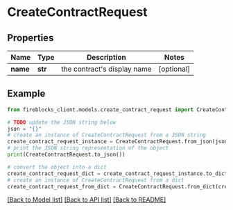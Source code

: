# CreateContractRequest


## Properties

Name | Type | Description | Notes
------------ | ------------- | ------------- | -------------
**name** | **str** | the contract&#39;s display name | [optional] 

## Example

```python
from fireblocks_client.models.create_contract_request import CreateContractRequest

# TODO update the JSON string below
json = "{}"
# create an instance of CreateContractRequest from a JSON string
create_contract_request_instance = CreateContractRequest.from_json(json)
# print the JSON string representation of the object
print(CreateContractRequest.to_json())

# convert the object into a dict
create_contract_request_dict = create_contract_request_instance.to_dict()
# create an instance of CreateContractRequest from a dict
create_contract_request_from_dict = CreateContractRequest.from_dict(create_contract_request_dict)
```
[[Back to Model list]](../README.md#documentation-for-models) [[Back to API list]](../README.md#documentation-for-api-endpoints) [[Back to README]](../README.md)


